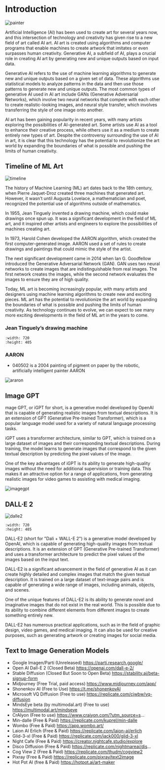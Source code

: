 # Introduction

![painter](../figs/aiart/entelecheia_robot_painter.png)

Artificial Intelligence (AI) has been used to create art for several years now, and this intersection of technology and creativity has given rise to a new field of art called AI art. AI art is created using algorithms and computer programs that enable machines to create artwork that imitates or even surpasses human creativity. Generative AI, a subfield of AI, plays a crucial role in creating AI art by generating new and unique outputs based on input data.

Generative AI refers to the use of machine learning algorithms to generate new and unique outputs based on a given set of data. These algorithms use statistical models to analyze patterns in the data and then use those patterns to generate new and unique outputs. The most common types of generative AI used in AI art include GANs (Generative Adversarial Networks), which involve two neural networks that compete with each other to create realistic-looking images, and neural style transfer, which involves transferring the style of one image onto another.

AI art has been gaining popularity in recent years, with many artists exploring the possibilities of AI-generated art. Some artists use AI as a tool to enhance their creative process, while others use it as a medium to create entirely new types of art. Despite the controversy surrounding the use of AI in art, it is clear that this technology has the potential to revolutionize the art world by expanding the boundaries of what is possible and pushing the limits of human creativity.

## Timeline of ML Art

![timeline](../figs/aiart/intro/aiart_1_timeline.jpg)

The history of Machine Learning (ML) art dates back to the 18th century, when Pierre Jaquet-Droz created three machines that generated art. However, it wasn't until Augusta Lovelace, a mathematician and poet, recognized the potential use of algorithms outside of mathematics.

In 1955, Jean Tinguely invented a drawing machine, which could make drawings once spun up. It was a significant development in the field of ML art, and it inspired other artists and engineers to explore the possibilities of machines creating art.

In 1973, Harold Cohen developed the AARON algorithm, which created the first computer-generated image. AARON used a set of rules to create drawings and paintings that could mimic the style of the artist.

The next significant development came in 2014 when Ian G. Goodfellow introduced the Generative Adversarial Network (GAN). GAN uses two neural networks to create images that are indistinguishable from real images. The first network creates the images, while the second network evaluates the images to ensure they are of high quality.

Today, ML art is becoming increasingly popular, with many artists and designers using machine learning algorithms to create new and exciting pieces. ML art has the potential to revolutionize the art world by expanding the boundaries of what is possible and pushing the limits of human creativity. As technology continues to evolve, we can expect to see many more exciting developments in the field of ML art in the years to come.

### Jean Tinguely’s drawing machine

```{youtube} Noe5-awlbfw
:width: 720
:height: 405
```

### AARON

- 040502 is a 2004 painting of pigment on paper by the robotic, artificially intelligent painter AARON

![araron](../figs/aiart/intro/aiart_1_040502.jpg)

## Image GPT

mage GPT, or iGPT for short, is a generative model developed by OpenAI that is capable of generating realistic images from textual descriptions. It is an extension of GPT (Generative Pre-trained Transformer), which is a popular language model used for a variety of natural language processing tasks.

iGPT uses a transformer architecture, similar to GPT, which is trained on a large dataset of images and their corresponding textual descriptions. During training, the model learns to generate images that correspond to the given textual description by predicting the pixel values of the image.

One of the key advantages of iGPT is its ability to generate high-quality images without the need for additional supervision or training data. This makes it an attractive option for a range of applications, from generating realistic images for video games to assisting with medical imaging.

![imagegpt](../figs/aiart/intro/ImageGPT.png)

## DALL·E 2

![dalle2](../figs/aiart/intro/aiart_1_dalle2.png)

```{youtube} qTgPSKKjfVg
:width: 720
:height: 405
```

DALL-E2 (short for "Dali + WALL-E 2") is a generative model developed by OpenAI, which is capable of generating high-quality images from textual descriptions. It is an extension of GPT (Generative Pre-trained Transformer) and uses a transformer architecture to predict the pixel values of the images based on the input text.

DALL-E2 is a significant advancement in the field of generative AI as it can create highly detailed and complex images that match the given textual description. It is trained on a large dataset of text-image pairs and is capable of generating a wide range of images, including animals, objects, and scenes.

One of the unique features of DALL-E2 is its ability to generate novel and imaginative images that do not exist in the real world. This is possible due to its ability to combine different elements from different images to create something entirely new.

DALL-E2 has numerous practical applications, such as in the field of graphic design, video games, and medical imaging. It can also be used for creative purposes, such as generating artwork or creating images for social media.

## Text to Image Generation Models

- Google Imagen/Parti (Unreleased) https://parti.research.google/
- Open AI Dall-E 2 (Closed Beta) https://openai.com/dall-e-2/
- Stable Diffusion (Closed But Soon to Open Beta) https://stability.ai/beta-signup-form
- Midjourney (Free Trial, paid access) https://www.midjourney.com/app/
- Shonenkov AI (Free to Use) https://t.me/shonenkovAI
- Microsoft VQ Diffusion (Free to use) https://replicate.com/cjwbw/vq-diffusion
- MindsEye beta (by multimodal.art) (Free to use) https://multimodal.art/mindseye
- CrAIyon (Free to use) https://www.craiyon.com/?utm_source=s...
- Min-dalle (Free & Paid) https://replicate.com/kuprel/min-dalle
- Wombo (Free & Paid) https://app.wombo.art/
- Laion AI Erlich (Free & Paid) https://replicate.com/laion-ai/erlich
- Glid-3-xl (Free & Paid) https://replicate.com/jack000/glid-3-xl
- Night Cafe (Free & Paid) https://creator.nightcafe.studio/explore
- Disco Diffusion (Free & Paid) https://replicate.com/nightmareai/dis...
- Cog View 2 (Free & Paid) https://replicate.com/thudm/cogview2
- Pixray (Free & Paid) https://replicate.com/pixray/text2image
- Hot Pot AI (free & Paid) https://hotpot.ai/art-maker
